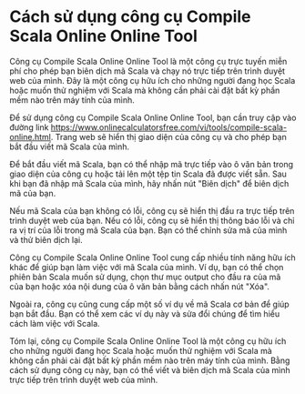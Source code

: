 Cách sử dụng công cụ Compile Scala Online Online Tool
=====================================================

Công cụ Compile Scala Online Online Tool là một công cụ trực tuyến miễn phí cho phép bạn biên dịch mã Scala và chạy nó trực tiếp trên trình duyệt web của mình. Đây là một công cụ hữu ích cho những người đang học Scala hoặc muốn thử nghiệm với Scala mà không cần phải cài đặt bất kỳ phần mềm nào trên máy tính của mình.

Để sử dụng công cụ Compile Scala Online Online Tool, bạn cần truy cập vào đường link <https://www.onlinecalculatorsfree.com/vi/tools/compile-scala-online.html>. Trang web sẽ hiển thị giao diện của công cụ và cho phép bạn bắt đầu viết mã Scala của mình.

Để bắt đầu viết mã Scala, bạn có thể nhập mã trực tiếp vào ô văn bản trong giao diện của công cụ hoặc tải lên một tệp tin Scala đã được viết sẵn. Sau khi bạn đã nhập mã Scala của mình, hãy nhấn nút "Biên dịch" để biên dịch mã của bạn.

Nếu mã Scala của bạn không có lỗi, công cụ sẽ hiển thị đầu ra trực tiếp trên trình duyệt web của bạn. Nếu có lỗi, công cụ sẽ hiển thị thông báo lỗi và chỉ ra vị trí của lỗi trong mã Scala của bạn. Bạn có thể chỉnh sửa mã của mình và thử biên dịch lại.

Công cụ Compile Scala Online Online Tool cung cấp nhiều tính năng hữu ích khác để giúp bạn làm việc với mã Scala của mình. Ví dụ, bạn có thể chọn phiên bản Scala muốn sử dụng, chọn thư mục output cho đầu ra của mã của bạn hoặc xóa nội dung của ô văn bản bằng cách nhấn nút "Xóa".

Ngoài ra, công cụ cũng cung cấp một số ví dụ về mã Scala cơ bản để giúp bạn bắt đầu. Bạn có thể xem các ví dụ này và sửa đổi chúng để tìm hiểu cách làm việc với Scala.

Tóm lại, công cụ Compile Scala Online Online Tool là một công cụ hữu ích cho những người đang học Scala hoặc muốn thử nghiệm với Scala mà không cần phải cài đặt bất kỳ phần mềm nào trên máy tính của mình. Bằng cách sử dụng công cụ này, bạn có thể viết và biên dịch mã Scala của mình trực tiếp trên trình duyệt web của mình.